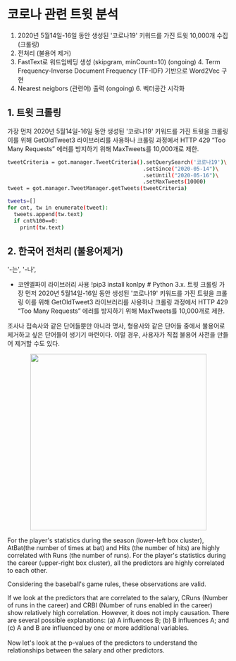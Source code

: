 # 코로나 관련 트윗 분석
1. 2020년 5월14일-16일 동안 생성된 '코로나19' 키워드를 가진 트윗 10,000개 수집(크롤링)
2. 전처리 (불용어 제거)
3. FastText로 워드임베딩 생성 (skipgram, minCount=10)
(ongoing) 4. Term Frequency-Inverse Document Frequency (TF-IDF) 기반으로 Word2Vec 구현
5. Nearest neigbors (관련어) 출력
(ongoing) 6. 벡터공간 시각화

## 1. 트윗 크롤링
가장 먼저 2020년 5월14일-16일 동안 생성된 '코로나19' 키워드를 가진 트윗을 크롤링
이를 위해 GetOldTweet3 라이브러리를 사용하나 크롤링 과정에서 HTTP 429 “Too Many Requests” 에러를 방지하기 위해 MaxTweets를 10,000개로 제한.

```bash
tweetCriteria = got.manager.TweetCriteria().setQuerySearch('코로나19')\
                                           .setSince("2020-05-14")\
                                           .setUntil("2020-05-16")\
                                           .setMaxTweets(10000)
tweet = got.manager.TweetManager.getTweets(tweetCriteria)

tweets=[]
for cnt, tw in enumerate(tweet):
  tweets.append(tw.text)
  if cnt%100==0:
    print(tw.text)
```

## 2. 한국어 전처리 (불용어제거)
'-는', '-나',
- 코엔엘파이 라이브러리 사용
!pip3 install konlpy    # Python 3.x. 트윗 크롤링
가장 먼저 2020년 5월14일-16일 동안 생성된 '코로나19' 키워드를 가진 트윗을 크롤링
이를 위해 GetOldTweet3 라이브러리를 사용하나 크롤링 과정에서 HTTP 429 “Too Many Requests” 에러를 방지하기 위해 MaxTweets를 10,000개로 제한.

조사나 접속사와 같은 단어들뿐만 아니라 명사, 형용사와 같은 단어들 중에서 불용어로 제거하고 싶은 단어들이 생기기 마련이다.
이럴 경우, 사용자가 직접 불용어 사전을 만들어 제거할 수도 있다.

<p align="center">
<img src="./img/1.a_1.png" width="400" align='middle'>
</p>
For the player's statistics during the season (lower-left box cluster), AtBat(the number of times at bat) and Hits (the number of hits) are highly correlated with Runs (the number of runs). For the player's statistics during the career (upper-right box cluster), all the predictors are highly correlated to each other. 

Considering the baseball's game rules, these observations are valid.

If we look at the predictors that are correlated to the salary, CRuns (Number of runs in the career) and CRBI (Number of runs enabled in the career) show relatively high correlation. However, it does not imply causation. There are several possible explanations: (a) A influences B; (b) B influences A; and (c) A and B are influenced by one or more additional variables.
<br /><br />
Now let's look at the p-values of the predictors to understand the relationships between the salary and other predictors.
